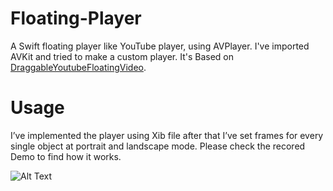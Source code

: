 

# Floating-Player
A Swift floating player like YouTube player, using AVPlayer. I've imported AVKit and tried to make a custom player. It's Based on [DraggableYoutubeFloatingVideo](https://github.com/vizllx/DraggableYoutubeFloatingVideo).

# Usage
I’ve implemented the player using Xib file after that I’ve set frames for every single object at portrait and landscape mode.
Please check the recored Demo to find how it works.

![Alt Text](https://github.com/engmahsa/Floating-Player/blob/master/Demo.gif?raw=true)


